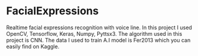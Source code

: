 # FacialExpressions 
 Realtime facial expressions recognition with voice line.
In this project I used OpenCV, Tensorflow, Keras, Numpy, Pyttsx3.
The algorithm used in this project is CNN.
The data I used to train A.I model is Fer2013 which you can easily find on Kaggle.
